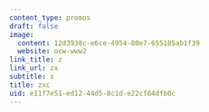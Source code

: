 ```yaml
---
content_type: promos
draft: false
image:
  content: 12d3938c-e6ce-4954-80e7-655185ab1f39
  website: ocw-www2
link_title: z
link_url: zx
subtitle: s
title: zxc
uid: e11f7e51-ed12-44d5-8c1d-e22cf64dfb0c
---
```

